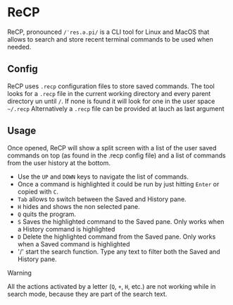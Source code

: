 # ReCP
ReCP, pronounced `/ˈres.ə.pi/` is a CLI tool for Linux and MacOS that allows to search and store recent terminal commands to be used when needed.

## Config
ReCP uses `.recp` configuration files to store saved commands. 
The tool looks for a `.recp` file in the current working directory and every parent directory un until `/`. If none is found it will look for one in the user space `~/.recp`
Alternatively a `.recp` file can be provided at lauch as last argument

## Usage
Once opened, ReCP will show a split screen with a list of the user saved commands on top (as found in the .recp config file) and a list of commands from the user history at the bottom.
- Use the `UP` and `DOWN` keys to navigate the list of commands. 
- Once a command is highlighted it could be run by just hitting `Enter` or copied with `C`.
- `Tab` allows to switch between the Saved and History pane.
- `H` hides and shows the non selected pane.
- `Q` quits the program.
- `S` Saves the highlighted command to the Saved pane. Only works when a History command is highlighted
- `D` Delete the highlighted command from the Saved pane. Only works when a Saved command is highlighted
- '/' start the search function. Type any text to filter both the Saved and History pane. 
> [!WARNING]
> All the actions activated by a letter (`Q`, `+`, `H`, etc.) are not working while in search mode, because they are part of the search text.









